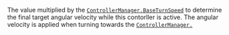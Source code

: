 The value multiplied by the [`ControllerManager.BaseTurnSpeed`](https://create.roblox.com/docs/reference/engine/classes/ControllerManager#BaseTurnSpeed) to
determine the final target angular velocity while this contorller is
active. The angular velocity is applied when turning towards the
[`ControllerManager.`](https://create.roblox.com/docs/reference/engine/classes/ControllerManager#)